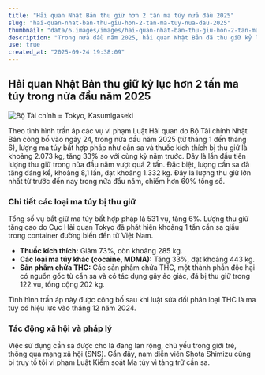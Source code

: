 ```yaml
---
title: "Hải quan Nhật Bản thu giữ hơn 2 tấn ma túy nửa đầu 2025"
slug: "hai-quan-nhat-ban-thu-giu-hon-2-tan-ma-tuy-nua-dau-2025"
thumbnail: "data/6.images/images/hai-quan-nhat-ban-thu-giu-hon-2-tan-ma-tuy-nua-dau-2025.webp"
description: "Trong nửa đầu năm 2025, hải quan Nhật Bản đã thu giữ kỷ lục hơn 2 tấn ma túy, tăng 33 so với cùng kỳ năm trước. Đặc biệt, lượng cần sa bị tịch thu tăng gấp 8 lần, đạt khoảng 1.332 kg, chiếm hơn 60 tổng số."
use: true
created_at: "2025-09-24 19:38:09"
---
```


## Hải quan Nhật Bản thu giữ kỷ lục hơn 2 tấn ma túy trong nửa đầu năm 2025

![Bộ Tài chính = Tokyo, Kasumigaseki](/images/20250924-00000115-kyodonews-000-4-view.webp)

Theo tình hình trấn áp các vụ vi phạm Luật Hải quan do Bộ Tài chính Nhật Bản công bố vào ngày 24, trong nửa đầu năm 2025 (từ tháng 1 đến tháng 6), lượng ma túy bất hợp pháp như cần sa và thuốc kích thích bị thu giữ là khoảng 2.073 kg, tăng 33% so với cùng kỳ năm trước. Đây là lần đầu tiên lượng thu giữ trong nửa đầu năm vượt quá 2 tấn. Đặc biệt, lượng cần sa đã tăng đáng kể, khoảng 8,1 lần, đạt khoảng 1.332 kg. Đây là lượng thu giữ lớn nhất từ trước đến nay trong nửa đầu năm, chiếm hơn 60% tổng số.

### Chi tiết các loại ma túy bị thu giữ

Tổng số vụ bắt giữ ma túy bất hợp pháp là 531 vụ, tăng 6%. Lượng thu giữ tăng cao do Cục Hải quan Tokyo đã phát hiện khoảng 1 tấn cần sa giấu trong container đường biển đến từ Việt Nam.

*   **Thuốc kích thích:** Giảm 73%, còn khoảng 285 kg.
*   **Các loại ma túy khác (cocaine, MDMA):** Tăng 33%, đạt khoảng 443 kg.
*   **Sản phẩm chứa THC:** Các sản phẩm chứa THC, một thành phần độc hại có nguồn gốc từ cần sa và có tác dụng gây ảo giác, đã bị thu giữ trong 122 vụ, tổng cộng 202 kg.

Tình hình trấn áp này được công bố sau khi luật sửa đổi phân loại THC là ma túy có hiệu lực vào tháng 12 năm 2024.

### Tác động xã hội và pháp lý

Việc sử dụng cần sa được cho là đang lan rộng, chủ yếu trong giới trẻ, thông qua mạng xã hội (SNS). Gần đây, nam diễn viên Shota Shimizu cũng bị truy tố tội vi phạm Luật Kiểm soát Ma túy vì tàng trữ cần sa.